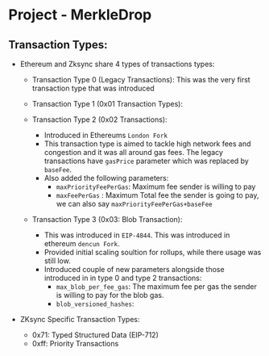 # Project - MerkleDrop



## Transaction Types:

* Ethereum and Zksync share 4 types of transactions types:

    * Transaction Type 0 (Legacy Transactions): This was the very first transaction type that was introduced

    * Transaction Type 1 (0x01 Transaction Types): 

    * Transaction Type 2 (0x02 Transactions): 
        * Introduced in Ethereums `London Fork`
        * This transaction type is aimed to tackle high network fees and congestion and it was all around gas fees. The legacy transactions have `gasPrice` parameter which was replaced by `baseFee`.
        * Also added the following parameters:
            * `maxPriorityFeePerGas`: Maximum fee sender is willing to pay
            * `maxFeePerGas` : Maximum Total fee the sender is going to pay, we can also say `maxPriorityFeePerGas+baseFee` 

    * Transaction Type 3 (0x03: Blob Transaction):
        * This was introduced in `EIP-4844`. This was introduced in ethereum `dencun Fork`.
        * Provided initial scaling soultion for rollups, while there usage was still low.
        * Introduced couple of new parameters alongside those introduced in in type 0 and type 2 transactions:
            * `max_blob_per_fee_gas`: The maximum fee per gas the sender is willing to pay for the blob gas.
            * `blob_versioned_hashes`:

* ZKsync Specific Transaction Types:
    * 0x71: Typed Structured Data (EIP-712)
    * 0xff: Priority Transactions

